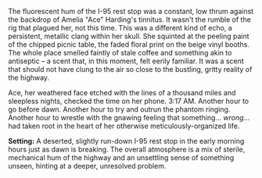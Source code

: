 The fluorescent hum of the I-95 rest stop was a constant, low thrum against the backdrop of Amelia "Ace"  Harding's tinnitus.  It wasn't the rumble of the rig that plagued her, not this time.  This was a different kind of echo, a persistent, metallic clang within her skull.  She squinted at the peeling paint of the chipped picnic table, the faded floral print on the beige vinyl booths.  The whole place smelled faintly of stale coffee and something akin to antiseptic – a scent that, in this moment, felt eerily familiar.  It was a scent that should not have clung to the air so close to the bustling, gritty reality of the highway.

Ace, her weathered face etched with the lines of a thousand miles and sleepless nights, checked the time on her phone.  3:17 AM.  Another hour to go before dawn. Another hour to try and outrun the phantom ringing. Another hour to wrestle with the gnawing feeling that something… *wrong*… had taken root in the heart of her otherwise meticulously-organized life.

**Setting:** A deserted, slightly run-down I-95 rest stop in the early morning hours just as dawn is breaking.  The overall atmosphere is a mix of sterile, mechanical hum of the highway and an unsettling sense of something unseen, hinting at a deeper, unresolved problem.
